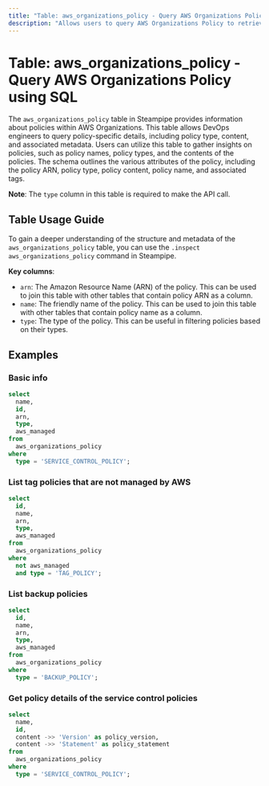 ```yaml
---
title: "Table: aws_organizations_policy - Query AWS Organizations Policy using SQL"
description: "Allows users to query AWS Organizations Policy to retrieve detailed information on policies within AWS Organizations. This table can be utilized to gain insights on policy-specific details, such as policy type, content, and associated metadata."
---
```


# Table: aws_organizations_policy - Query AWS Organizations Policy using SQL

The `aws_organizations_policy` table in Steampipe provides information about policies within AWS Organizations. This table allows DevOps engineers to query policy-specific details, including policy type, content, and associated metadata. Users can utilize this table to gather insights on policies, such as policy names, policy types, and the contents of the policies. The schema outlines the various attributes of the policy, including the policy ARN, policy type, policy content, policy name, and associated tags.

**Note**: The `type` column in this table is required to make the API call.

## Table Usage Guide

To gain a deeper understanding of the structure and metadata of the `aws_organizations_policy` table, you can use the `.inspect aws_organizations_policy` command in Steampipe.

**Key columns**:

- `arn`: The Amazon Resource Name (ARN) of the policy. This can be used to join this table with other tables that contain policy ARN as a column.
- `name`: The friendly name of the policy. This can be used to join this table with other tables that contain policy name as a column.
- `type`: The type of the policy. This can be useful in filtering policies based on their types.

## Examples

### Basic info

```sql
select
  name,
  id,
  arn,
  type,
  aws_managed
from
  aws_organizations_policy
where
  type = 'SERVICE_CONTROL_POLICY';
```

### List tag policies that are not managed by AWS

```sql
select
  id,
  name,
  arn,
  type,
  aws_managed
from
  aws_organizations_policy
where
  not aws_managed
  and type = 'TAG_POLICY';
```

### List backup policies

```sql
select
  id,
  name,
  arn,
  type,
  aws_managed
from
  aws_organizations_policy
where
  type = 'BACKUP_POLICY';
```

### Get policy details of the service control policies

```sql
select
  name,
  id,
  content ->> 'Version' as policy_version,
  content ->> 'Statement' as policy_statement
from
  aws_organizations_policy
where
  type = 'SERVICE_CONTROL_POLICY';
```
